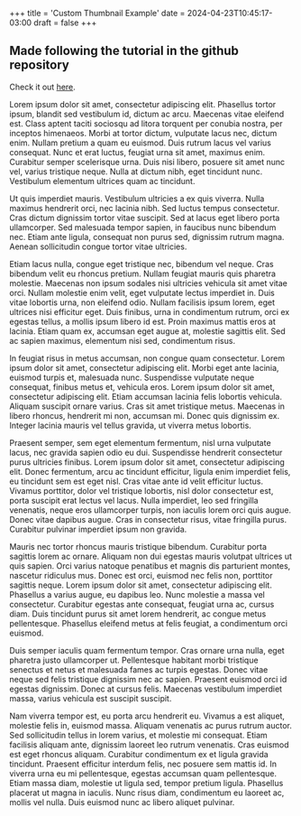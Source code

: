 +++
title = 'Custom Thumbnail Example'
date = 2024-04-23T10:45:17-03:00
draft = false
+++

## Made following the tutorial in the github repository

Check it out [here](https://github.com/icarochiabai/wings).

Lorem ipsum dolor sit amet, consectetur adipiscing elit. Phasellus tortor ipsum, blandit sed vestibulum id, dictum ac arcu. Maecenas vitae eleifend est. Class aptent taciti sociosqu ad litora torquent per conubia nostra, per inceptos himenaeos. Morbi at tortor dictum, vulputate lacus nec, dictum enim. Nullam pretium a quam eu euismod. Duis rutrum lacus vel varius consequat. Nunc et erat luctus, feugiat urna sit amet, maximus enim. Curabitur semper scelerisque urna. Duis nisi libero, posuere sit amet nunc vel, varius tristique neque. Nulla at dictum nibh, eget tincidunt nunc. Vestibulum elementum ultrices quam ac tincidunt.

Ut quis imperdiet mauris. Vestibulum ultricies a ex quis viverra. Nulla maximus hendrerit orci, nec lacinia nibh. Sed luctus tempus consectetur. Cras dictum dignissim tortor vitae suscipit. Sed at lacus eget libero porta ullamcorper. Sed malesuada tempor sapien, in faucibus nunc bibendum nec. Etiam ante ligula, consequat non purus sed, dignissim rutrum magna. Aenean sollicitudin congue tortor vitae ultricies.

Etiam lacus nulla, congue eget tristique nec, bibendum vel neque. Cras bibendum velit eu rhoncus pretium. Nullam feugiat mauris quis pharetra molestie. Maecenas non ipsum sodales nisi ultricies vehicula sit amet vitae orci. Nullam molestie enim velit, eget vulputate lectus imperdiet in. Duis vitae lobortis urna, non eleifend odio. Nullam facilisis ipsum lorem, eget ultrices nisi efficitur eget. Duis finibus, urna in condimentum rutrum, orci ex egestas tellus, a mollis ipsum libero id est. Proin maximus mattis eros at lacinia. Etiam quam ex, accumsan eget augue at, molestie sagittis elit. Sed ac sapien maximus, elementum nisi sed, condimentum risus.

In feugiat risus in metus accumsan, non congue quam consectetur. Lorem ipsum dolor sit amet, consectetur adipiscing elit. Morbi eget ante lacinia, euismod turpis et, malesuada nunc. Suspendisse vulputate neque consequat, finibus metus et, vehicula eros. Lorem ipsum dolor sit amet, consectetur adipiscing elit. Etiam accumsan lacinia felis lobortis vehicula. Aliquam suscipit ornare varius. Cras sit amet tristique metus. Maecenas in libero rhoncus, hendrerit mi non, accumsan mi. Donec quis dignissim ex. Integer lacinia mauris vel tellus gravida, ut viverra metus lobortis.

Praesent semper, sem eget elementum fermentum, nisl urna vulputate lacus, nec gravida sapien odio eu dui. Suspendisse hendrerit consectetur purus ultricies finibus. Lorem ipsum dolor sit amet, consectetur adipiscing elit. Donec fermentum, arcu ac tincidunt efficitur, ligula enim imperdiet felis, eu tincidunt sem est eget nisl. Cras vitae ante id velit efficitur luctus. Vivamus porttitor, dolor vel tristique lobortis, nisl dolor consectetur est, porta suscipit erat lectus vel lacus. Nulla imperdiet, leo sed fringilla venenatis, neque eros ullamcorper turpis, non iaculis lorem orci quis augue. Donec vitae dapibus augue. Cras in consectetur risus, vitae fringilla purus. Curabitur pulvinar imperdiet ipsum non gravida.

Mauris nec tortor rhoncus mauris tristique bibendum. Curabitur porta sagittis lorem ac ornare. Aliquam non dui egestas mauris volutpat ultrices ut quis sapien. Orci varius natoque penatibus et magnis dis parturient montes, nascetur ridiculus mus. Donec est orci, euismod nec felis non, porttitor sagittis neque. Lorem ipsum dolor sit amet, consectetur adipiscing elit. Phasellus a varius augue, eu dapibus leo. Nunc molestie a massa vel consectetur. Curabitur egestas ante consequat, feugiat urna ac, cursus diam. Duis tincidunt purus sit amet lorem hendrerit, ac congue metus pellentesque. Phasellus eleifend metus at felis feugiat, a condimentum orci euismod.

Duis semper iaculis quam fermentum tempor. Cras ornare urna nulla, eget pharetra justo ullamcorper ut. Pellentesque habitant morbi tristique senectus et netus et malesuada fames ac turpis egestas. Donec vitae neque sed felis tristique dignissim nec ac sapien. Praesent euismod orci id egestas dignissim. Donec at cursus felis. Maecenas vestibulum imperdiet massa, varius vehicula est suscipit suscipit.

Nam viverra tempor est, eu porta arcu hendrerit eu. Vivamus a est aliquet, molestie felis in, euismod massa. Aliquam venenatis ac purus rutrum auctor. Sed sollicitudin tellus in lorem varius, et molestie mi consequat. Etiam facilisis aliquam ante, dignissim laoreet leo rutrum venenatis. Cras euismod est eget rhoncus aliquam. Curabitur condimentum ex et ligula gravida tincidunt. Praesent efficitur interdum felis, nec posuere sem mattis id. In viverra urna eu mi pellentesque, egestas accumsan quam pellentesque. Etiam massa diam, molestie ut ligula sed, tempor pretium ligula. Phasellus placerat ut magna in iaculis. Nunc risus diam, condimentum eu laoreet ac, mollis vel nulla. Duis euismod nunc ac libero aliquet pulvinar. 
